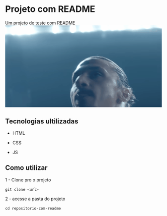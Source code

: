 # Projeto com README
Um projeto de teste com README
[ <img src="teste.gif" alt="gif do ibra"> ](https://www.youtube.com/watch?v=7QExr2MZkLo&ab_channel=FutPar%C3%B3dias)

 ## Tecnologias ultilizadas

 - HTML

 - CSS

 - JS

 ## Como utilizar

 1 - Clone pro o projeto
 ```
 git clone <url>
 ```

 2 - acesse a pasta do projeto
 ```
 cd repositorio-com-readme
 ```
 
 
 


